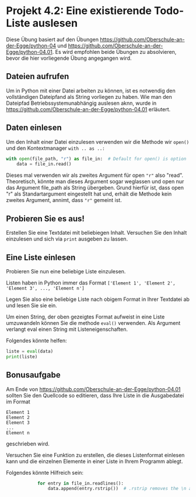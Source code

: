 # Projekt 4.2: Eine existierende Todo-Liste auslesen

Diese Übung basiert auf den Übungen https://github.com/Oberschule-an-der-Egge/python-04 und https://github.com/Oberschule-an-der-Egge/python-04.01. Es wird empfohlen beide Übungen zu absolvieren, bevor die hier vorliegende Übung angegangen wird.


## Dateien aufrufen

Um in Python mit einer Datei arbeiten zu können, ist es notwendig den vollständigen Dateipfand als String vorliegen zu haben. Wie man den Dateipfad Betriebssystemunabhängig auslesen aknn, wurde in https://github.com/Oberschule-an-der-Egge/python-04.01 erläutert.


## Daten einlesen

Um den Inhalt einer Datei einzulesen verwenden wir die Methode  wir `open()` und den Kontextmanager `with .. as ..:`

```python
with open(file_path, "r") as file_in:  # Default for open() is option 'r'/read
    data = file_in.read()

```

Dieses mal verwenden wir als zweites Argument für open `"r"` also "read". Theoretisch, könnte man dieses Argument sogar weglassen und open nur das Argument file_path als String übergeben. Grund hierfür ist, dass open "r" als Standartargument eingestellt hat und, erhält die Methode kein zweites Argument, annimt, dass `"r"` gemeint ist.


## Probieren Sie es aus!

Erstellen Sie eine Textdatei mit beliebiegen Inhalt. Versuchen Sie den Inhalt einzulesen und sich via `print` ausgeben zu lassen.


## Eine Liste einlesen

Probieren Sie nun eine beliebige Liste einzulesen.

Listen haben in Python immer das Format
`['Element 1', 'Element 2', 'Element 3', ..., 'Element n']`

Legen Sie also eine beliebige Liste nach obigem Format in Ihrer Textdatei ab und lesen Sie sie ein.

Um einen String, der oben gezeigtes Format aufweist in eine Liste umzuwandeln können Sie die methode `eval()` verwenden. Als Argument verlangt eval einen String mit Listeneigenschaften.


Folgendes könnte helfen:


```python
liste = eval(data)
print(liste)

```


## Bonusaufgabe

Am Ende von https://github.com/Oberschule-an-der-Egge/python-04.01 sollten Sie den Quellcode so editieren, dass Ihre Liste in die Ausgabedatei im Format

```
Element 1
Element 2
Element 3
...
Element n
```

geschrieben wird.

Versuchen Sie eine Funktion zu erstellen, die dieses Listenformat einlesen kann und die einzelnen Elemente in einer Liste in Ihrem Programm ablegt.

Folgendes könnte Hilfreich sein:

```python
            for entry in file_in.readlines():
                data.append(entry.rstrip())  # .rstrip removes the \n at the end of each line
```     
